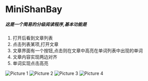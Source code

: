 # MiniShanBay
##### 这是一个简易的分级阅读程序,基本功能是
1. 打开后看到文章列表
2. 点击列表某项,打开文章
3. 文章界面有一个按钮,点击则在文章中高亮在单词列表中出现的单词
4. 文章内容实现两边对齐
5. 单词实现点击高亮

![Picture 1](http://ww4.sinaimg.cn/bmiddle/aa397b7fjw1dzplsgpdw5j.jpg)
![Picture 2](http://ww4.sinaimg.cn/bmiddle/aa397b7fjw1dzplsgpdw5j.jpg)
![Picture 3](http://ww4.sinaimg.cn/bmiddle/aa397b7fjw1dzplsgpdw5j.jpg)
![Picture 4](http://ww4.sinaimg.cn/bmiddle/aa397b7fjw1dzplsgpdw5j.jpg)
